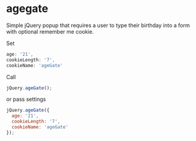 # agegate

Simple jQuery popup that requires a user to type their birthday into a form with optional remember me cookie.

Set

```javascript
age: '21',
cookieLength: '7',
cookieName: 'ageGate'
```

Call

```javascript
jQuery.ageGate();
```

or pass settings

```javascript
jQuery.ageGate({
  age: '21',
  cookieLength: '7',
  cookieName: 'ageGate'
});
```
